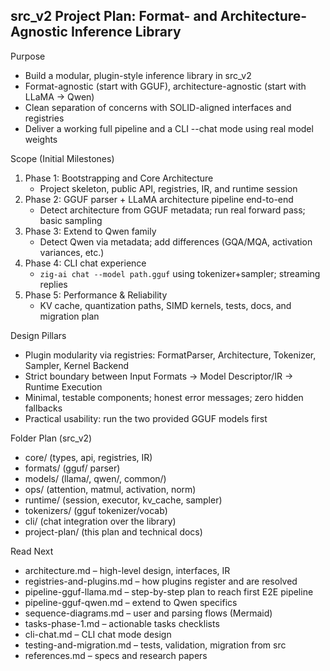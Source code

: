 ## src_v2 Project Plan: Format- and Architecture-Agnostic Inference Library

Purpose
- Build a modular, plugin-style inference library in src_v2
- Format-agnostic (start with GGUF), architecture-agnostic (start with LLaMA → Qwen)
- Clean separation of concerns with SOLID-aligned interfaces and registries
- Deliver a working full pipeline and a CLI --chat mode using real model weights

Scope (Initial Milestones)
1) Phase 1: Bootstrapping and Core Architecture
   - Project skeleton, public API, registries, IR, and runtime session
2) Phase 2: GGUF parser + LLaMA architecture pipeline end-to-end
   - Detect architecture from GGUF metadata; run real forward pass; basic sampling
3) Phase 3: Extend to Qwen family
   - Detect Qwen via metadata; add differences (GQA/MQA, activation variances, etc.)
4) Phase 4: CLI chat experience
   - `zig-ai chat --model path.gguf` using tokenizer+sampler; streaming replies
5) Phase 5: Performance & Reliability
   - KV cache, quantization paths, SIMD kernels, tests, docs, and migration plan

Design Pillars
- Plugin modularity via registries: FormatParser, Architecture, Tokenizer, Sampler, Kernel Backend
- Strict boundary between Input Formats → Model Descriptor/IR → Runtime Execution
- Minimal, testable components; honest error messages; zero hidden fallbacks
- Practical usability: run the two provided GGUF models first

Folder Plan (src_v2)
- core/ (types, api, registries, IR)
- formats/ (gguf/ parser)
- models/ (llama/, qwen/, common/)
- ops/ (attention, matmul, activation, norm)
- runtime/ (session, executor, kv_cache, sampler)
- tokenizers/ (gguf tokenizer/vocab)
- cli/ (chat integration over the library)
- project-plan/ (this plan and technical docs)

Read Next
- architecture.md – high-level design, interfaces, IR
- registries-and-plugins.md – how plugins register and are resolved
- pipeline-gguf-llama.md – step-by-step plan to reach first E2E pipeline
- pipeline-gguf-qwen.md – extend to Qwen specifics
- sequence-diagrams.md – user and parsing flows (Mermaid)
- tasks-phase-1.md – actionable tasks checklists
- cli-chat.md – CLI chat mode design
- testing-and-migration.md – tests, validation, migration from src
- references.md – specs and research papers

